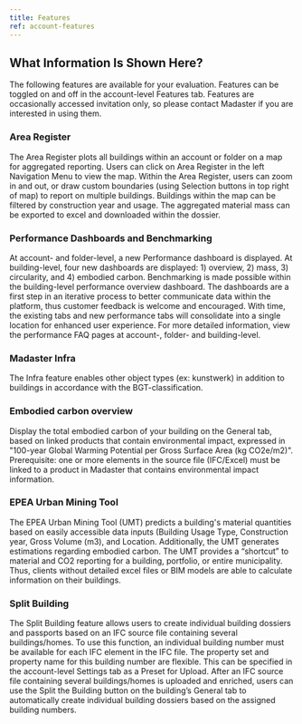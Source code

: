 ```yaml
---
title: Features
ref: account-features
---
```


## What Information Is Shown Here?
The following features are available for your evaluation. Features can be toggled on and off in the account-level Features tab. Features are occasionally accessed invitation only, so please contact Madaster if you are interested in using them.

### Area Register
The Area Register plots all buildings within an account or folder on a map for aggregated reporting. Users can click on Area Register in the left Navigation Menu to view the map. Within the Area Register, users can zoom in and out, or draw custom boundaries (using Selection buttons in top right of map) to report on multiple buildings. Buildings within the map can be filtered by construction year and usage. The aggregated material mass can be exported to excel and downloaded within the dossier.

### Performance Dashboards and Benchmarking
At account- and folder-level, a new Performance dashboard is displayed. At building-level, four new dashboards are displayed: 1) overview, 2) mass, 3) circularity, and 4) embodied carbon. Benchmarking is made possible within the building-level performance overview dashboard. The dashboards are a first step in an iterative process to better communicate data within the platform, thus customer feedback is welcome and encouraged. With time, the existing tabs and new performance tabs will consolidate into a single location for enhanced user experience. For more detailed information, view the performance FAQ pages at account-, folder- and building-level.

### Madaster Infra
The Infra feature enables other object types (ex: kunstwerk) in addition to buildings in accordance with the BGT-classification.

### Embodied carbon overview
Display the total embodied carbon of your building on the General tab, based on linked products that contain environmental impact, expressed in "100-year Global Warming Potential per Gross Surface Area (kg CO2e/m2)". Prerequisite: one or more elements in the source file (IFC/Excel) must be linked to a product in Madaster that contains environmental impact information.

### EPEA Urban Mining Tool 
The EPEA Urban Mining Tool (UMT) predicts a building's material quantities based on easily accessible data inputs (Building Usage Type, Construction year, Gross Volume (m3), and Location. Additionally, the UMT generates estimations regarding embodied carbon. The UMT provides a “shortcut” to material and CO2 reporting for a building, portfolio, or entire municipality. Thus, clients without detailed excel files or BIM models are able to calculate information on their buildings.

### Split Building 
The Split Building feature allows users to create individual building dossiers and passports based on an IFC source file containing several buildings/homes. To use this function, an individual building number must be available for each IFC element in the IFC file. The property set and property name for this building number are flexible. This can be specified in the account-level Settings tab as a Preset for Upload. After an IFC source file containing several buildings/homes is uploaded and enriched, users can use the Split the Building button on the building’s General tab to automatically create individual building dossiers based on the assigned building numbers.

